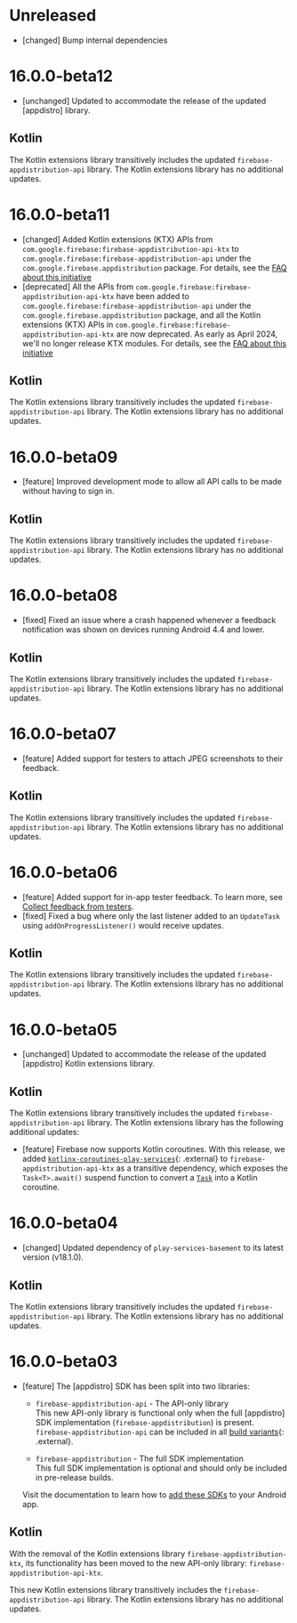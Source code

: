 # Unreleased
* [changed] Bump internal dependencies

# 16.0.0-beta12
* [unchanged] Updated to accommodate the release of the updated
  [appdistro] library.


## Kotlin
The Kotlin extensions library transitively includes the updated
`firebase-appdistribution-api` library. The Kotlin extensions library has no additional
updates.

# 16.0.0-beta11
* [changed] Added Kotlin extensions (KTX) APIs from
  `com.google.firebase:firebase-appdistribution-api-ktx`
  to `com.google.firebase:firebase-appdistribution-api` under the
  `com.google.firebase.appdistribution` package.
  For details, see the
  [FAQ about this initiative](https://firebase.google.com/docs/android/kotlin-migration)
* [deprecated] All the APIs from `com.google.firebase:firebase-appdistribution-api-ktx` have been
  added to
  `com.google.firebase:firebase-appdistribution-api` under the
  `com.google.firebase.appdistribution` package,
  and all the Kotlin extensions (KTX) APIs in `com.google.firebase:firebase-appdistribution-api-ktx`
  are now deprecated. As early as April 2024, we'll no longer release KTX modules. For details,
  see the
  [FAQ about this initiative](https://firebase.google.com/docs/android/kotlin-migration)


## Kotlin
The Kotlin extensions library transitively includes the updated
`firebase-appdistribution-api` library. The Kotlin extensions library has no additional
updates.

# 16.0.0-beta09
* [feature] Improved development mode to allow all API calls to be made without having to sign in.


## Kotlin
The Kotlin extensions library transitively includes the updated
`firebase-appdistribution-api` library. The Kotlin extensions library has no
additional updates.

# 16.0.0-beta08
* [fixed] Fixed an issue where a crash happened whenever a feedback
  notification was shown on devices running Android 4.4 and lower.


## Kotlin
The Kotlin extensions library transitively includes the updated
`firebase-appdistribution-api` library. The Kotlin extensions library has no
additional updates.

# 16.0.0-beta07
* [feature] Added support for testers to attach JPEG screenshots to their
  feedback.


## Kotlin
The Kotlin extensions library transitively includes the updated
`firebase-appdistribution-api` library. The Kotlin extensions library has no
additional updates.

# 16.0.0-beta06
* [feature] Added support for in-app tester feedback. To learn more, see
  [Collect feedback from testers](/docs/app-distribution/collect-feedback-from-testers?platform=android).
* [fixed] Fixed a bug where only the last listener added to an `UpdateTask`
  using `addOnProgressListener()` would receive updates.


## Kotlin
The Kotlin extensions library transitively includes the updated
`firebase-appdistribution-api` library. The Kotlin extensions library has no additional
updates.

# 16.0.0-beta05
* [unchanged] Updated to accommodate the release of the updated
  [appdistro] Kotlin extensions library.


## Kotlin
The Kotlin extensions library transitively includes the updated
  `firebase-appdistribution-api` library. The Kotlin extensions library has
  the following additional updates:

* [feature] Firebase now supports Kotlin coroutines.
  With this release, we added
  [`kotlinx-coroutines-play-services`](https://kotlinlang.org/api/kotlinx.coroutines/kotlinx-coroutines-play-services/){: .external}
  to `firebase-appdistribution-api-ktx` as a transitive dependency, which
  exposes the `Task<T>.await()` suspend function to convert a
  [`Task`](https://developers.google.com/android/guides/tasks)
  into a Kotlin coroutine.

# 16.0.0-beta04
* [changed] Updated dependency of `play-services-basement` to its latest
  version (v18.1.0).


## Kotlin
The Kotlin extensions library transitively includes the updated
`firebase-appdistribution-api` library. The Kotlin extensions library has no
additional updates.

# 16.0.0-beta03
* [feature] The [appdistro] SDK has been split into two libraries:

  * `firebase-appdistribution-api` - The API-only library<br>
    This new API-only library is functional only when the full
    [appdistro] SDK implementation (`firebase-appdistribution`) is present.
    `firebase-appdistribution-api` can be included in all
    [build variants](https://developer.android.com/studio/build/build-variants){: .external}.

  * `firebase-appdistribution` - The full SDK implementation<br>
    This full SDK implementation is optional and should only be included in
    pre-release builds.

  Visit the documentation to learn how to
  [add these SDKs](/docs/app-distribution/set-up-alerts?platform=android#add-appdistro)
  to your Android app.


## Kotlin
With the removal of the Kotlin extensions library
`firebase-appdistribution-ktx`, its functionality has been moved to the new
API-only library: `firebase-appdistribution-api-ktx`.

This new Kotlin extensions library transitively includes the
`firebase-appdistribution-api` library. The Kotlin extensions library has no
additional updates.

